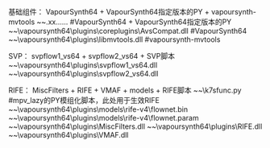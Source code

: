 基础组件：
VapourSynth64 + VapourSynth64指定版本的PY + vapoursynth-mvtools
~~\.xx...... #VapourSynth64 + VapourSynth64指定版本的PY
~~\vapoursynth64\plugins\coreplugins\AvsCompat.dll #VapourSynth64
~~\vapoursynth64\plugins\libmvtools.dll #vapoursynth-mvtools

SVP：
svpflow1_vs64 + svpflow2_vs64 + SVP脚本
~~\vapoursynth64\plugins\svpflow1_vs64.dll
~~\vapoursynth64\plugins\svpflow2_vs64.dll

RIFE：
MiscFilters + RIFE + VMAF + models + RIFE脚本
~~\k7sfunc.py #mpv_lazy的PY模组化脚本，此处用于生效RIFE
~~\vapoursynth64\plugins\models\rife-v4\flownet.bin
~~\vapoursynth64\plugins\models\rife-v4\flownet.param
~~\vapoursynth64\plugins\MiscFilters.dll
~~\vapoursynth64\plugins\RIFE.dll
~~\vapoursynth64\plugins\VMAF.dll